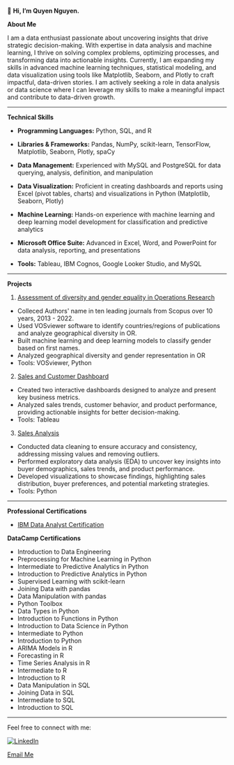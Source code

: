 👋 **Hi, I’m Quyen Nguyen.**

**About Me**

I am a data enthusiast passionate about uncovering insights that drive strategic decision-making. With expertise in data analysis and machine learning, I thrive on solving complex problems, optimizing processes, and transforming data into actionable insights. Currently, I am expanding my skills in advanced machine learning techniques, statistical modeling, and data visualization using tools like Matplotlib, Seaborn, and Plotly to craft impactful, data-driven stories. I am actively seeking a role in data analysis or data science where I can leverage my skills to make a meaningful impact and contribute to data-driven growth.

-----------------------
**Technical Skills**

- **Programming Languages:** Python, SQL, and R
  
- **Libraries & Frameworks:** Pandas, NumPy, scikit-learn, TensorFlow, Matplotlib, Seaborn, Plotly, spaCy
  
- **Data Management:** Experienced with MySQL and PostgreSQL for data querying, analysis, definition, and manipulation
  
- **Data Visualization:** Proficient in creating dashboards and reports using Excel (pivot tables, charts) and visualizations in Python (Matplotlib, Seaborn, Plotly)
  
- **Machine Learning:** Hands-on experience with machine learning and deep learning model development for classification and predictive analytics
  
- **Microsoft Office Suite:** Advanced in Excel, Word, and PowerPoint for data analysis, reporting, and presentations
  
- **Tools:** Tableau, IBM Cognos, Google Looker Studio, and MySQL

-----------------------
**Projects**
1. [Assessment of diversity and gender equality in Operations Research](https://github.com/QuyenNguyen0611/Assessment-of-diversity-and-gender-equality-in-OR)
- Colleced Authors' name in ten leading journals from Scopus over 10 years, 2013 - 2022.
- Used VOSviewer software to identify countries/regions of publications and analyze geographical diversity in OR.
- Built machine learning and deep learning models to classify gender based on first names.
- Analyzed geographical diversity and gender representation in OR
- Tools: VOSviewer, Python
  
2. [Sales and Customer Dashboard](https://github.com/QuyenNguyen0611/Tableau-Sales-and-Customer-Dashboard)
- Created two interactive dashboards designed to analyze and present key business metrics.
- Analyzed sales trends, customer behavior, and product performance, providing actionable insights for better decision-making.
- Tools: Tableau
  
3. [Sales Analysis](https://github.com/QuyenNguyen0611/Sales-Analysis)
- Conducted data cleaning to ensure accuracy and consistency, addressing missing values and removing outliers.
- Performed exploratory data analysis (EDA) to uncover key insights into buyer demographics, sales trends, and product performance.
- Developed visualizations to showcase findings, highlighting sales distribution, buyer preferences, and potential marketing strategies.
- Tools: Python
  
-----------------------
**Professional Certifications**

- [IBM Data Analyst Certification](https://www.coursera.org/account/accomplishments/professional-cert/1M5BN55OGEGU?utm_source=ln&utm_medium=certificate&utm_content=cert_image&utm_campaign=sharing_cta&utm_product=prof)

**DataCamp Certifications**
- Introduction to Data Engineering
- Preprocessing for Machine Learning in Python
- Intermediate to Predictive Analytics in Python
- Introduction to Predictive Analytics in Python
- Supervised Learning with scikit-learn
- Joining Data with pandas
- Data Manipulation with pandas
- Python Toolbox
- Data Types in Python
- Introduction to Functions in Python
- Introduction to Data Science in Python
- Intermediate to Python
- Introduction to Python
- ARIMA Models in R
- Forecasting in R
- Time Series Analysis in R
- Intermediate to R
- Introduction to R
- Data Manipulation in SQL
- Joining Data in SQL
- Intermediate to SQL
- Introduction to SQL


-----------------------
Feel free to connect with me:

[![LinkedIn](https://upload.wikimedia.org/wikipedia/commons/8/81/LinkedIn_icon.svg)](https://www.linkedin.com/in/phamtieuquyen-nguyen/)

[Email Me](mailto:tieuquyen0694@gmail.com)



